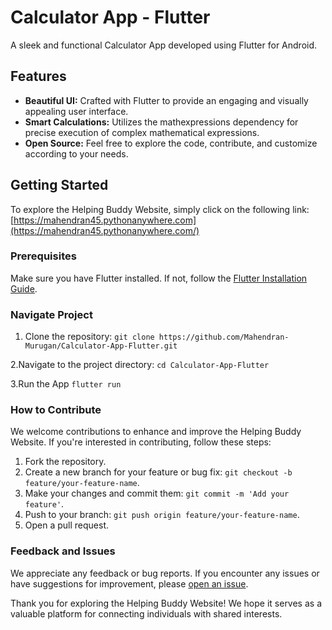 # Calculator App - Flutter

A sleek and functional Calculator App developed using Flutter for Android.

## Features

- **Beautiful UI:** Crafted with Flutter to provide an engaging and visually appealing user interface.
- **Smart Calculations:** Utilizes the mathexpressions dependency for precise execution of complex mathematical expressions.
- **Open Source:** Feel free to explore the code, contribute, and customize according to your needs.

## Getting Started

To explore the Helping Buddy Website, simply click on the following link: [https://mahendran45.pythonanywhere.com](https://mahendran45.pythonanywhere.com/)

### Prerequisites

Make sure you have Flutter installed. If not, follow the [Flutter Installation Guide](https://flutter.dev/docs/get-started/install).

### Navigate Project

1. Clone the repository:
   `git clone https://github.com/Mahendran-Murugan/Calculator-App-Flutter.git`

2.Navigate to the project directory:
   `cd Calculator-App-Flutter`

3.Run the App
   `flutter run`


### How to Contribute

We welcome contributions to enhance and improve the Helping Buddy Website. If you're interested in contributing, follow these steps:

1. Fork the repository.
2. Create a new branch for your feature or bug fix: `git checkout -b feature/your-feature-name`.
3. Make your changes and commit them: `git commit -m 'Add your feature'`.
4. Push to your branch: `git push origin feature/your-feature-name`.
5. Open a pull request.

### Feedback and Issues

We appreciate any feedback or bug reports. If you encounter any issues or have suggestions for improvement, please [open an issue](https://github.com/Mahendran-Murugan/Django-Projects/issues).

Thank you for exploring the Helping Buddy Website! We hope it serves as a valuable platform for connecting individuals with shared interests.
